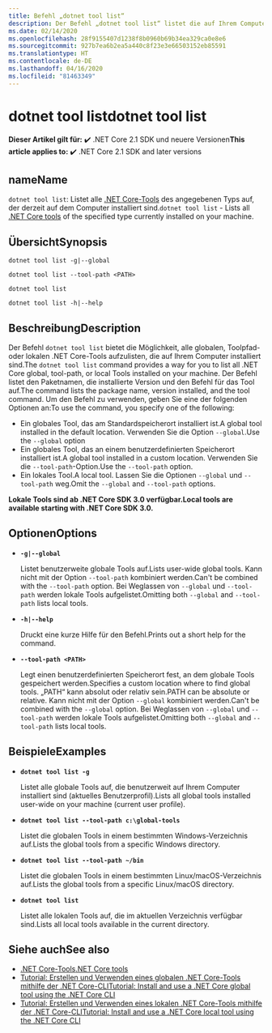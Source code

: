 ```yaml
---
title: Befehl „dotnet tool list“
description: Der Befehl „dotnet tool list“ listet die auf Ihrem Computer installierten .NET Core-Tools auf.
ms.date: 02/14/2020
ms.openlocfilehash: 28f9155407d1238f8b0960b69b34ea329ca0e8e6
ms.sourcegitcommit: 927b7ea6b2ea5a440c8f23e3e66503152eb85591
ms.translationtype: HT
ms.contentlocale: de-DE
ms.lasthandoff: 04/16/2020
ms.locfileid: "81463349"
---
```

# <a name="dotnet-tool-list"></a><span data-ttu-id="458bd-103">dotnet tool list</span><span class="sxs-lookup"><span data-stu-id="458bd-103">dotnet tool list</span></span>

<span data-ttu-id="458bd-104">**Dieser Artikel gilt für:** ✔️ .NET Core 2.1 SDK und neuere Versionen</span><span class="sxs-lookup"><span data-stu-id="458bd-104">**This article applies to:** ✔️ .NET Core 2.1 SDK and later versions</span></span>

## <a name="name"></a><span data-ttu-id="458bd-105">name</span><span class="sxs-lookup"><span data-stu-id="458bd-105">Name</span></span>

<span data-ttu-id="458bd-106">`dotnet tool list`: Listet alle [.NET Core-Tools](global-tools.md) des angegebenen Typs auf, der derzeit auf dem Computer installiert sind.</span><span class="sxs-lookup"><span data-stu-id="458bd-106">`dotnet tool list` - Lists all [.NET Core tools](global-tools.md) of the specified type currently installed on your machine.</span></span>

## <a name="synopsis"></a><span data-ttu-id="458bd-107">Übersicht</span><span class="sxs-lookup"><span data-stu-id="458bd-107">Synopsis</span></span>

```dotnetcli
dotnet tool list -g|--global

dotnet tool list --tool-path <PATH>

dotnet tool list

dotnet tool list -h|--help
```

## <a name="description"></a><span data-ttu-id="458bd-108">Beschreibung</span><span class="sxs-lookup"><span data-stu-id="458bd-108">Description</span></span>

<span data-ttu-id="458bd-109">Der Befehl `dotnet tool list` bietet die Möglichkeit, alle globalen, Toolpfad- oder lokalen .NET Core-Tools aufzulisten, die auf Ihrem Computer installiert sind.</span><span class="sxs-lookup"><span data-stu-id="458bd-109">The `dotnet tool list` command provides a way for you to list all .NET Core global, tool-path, or local Tools installed on your machine.</span></span> <span data-ttu-id="458bd-110">Der Befehl listet den Paketnamen, die installierte Version und den Befehl für das Tool auf.</span><span class="sxs-lookup"><span data-stu-id="458bd-110">The command lists the package name, version installed, and the tool command.</span></span>  <span data-ttu-id="458bd-111">Um den Befehl zu verwenden, geben Sie eine der folgenden Optionen an:</span><span class="sxs-lookup"><span data-stu-id="458bd-111">To use the command, you specify one of the following:</span></span>

* <span data-ttu-id="458bd-112">Ein globales Tool, das am Standardspeicherort installiert ist.</span><span class="sxs-lookup"><span data-stu-id="458bd-112">A global tool installed in the default location.</span></span> <span data-ttu-id="458bd-113">Verwenden Sie die Option `--global`.</span><span class="sxs-lookup"><span data-stu-id="458bd-113">Use the `--global` option</span></span>
* <span data-ttu-id="458bd-114">Ein globales Tool, das an einem benutzerdefinierten Speicherort installiert ist.</span><span class="sxs-lookup"><span data-stu-id="458bd-114">A global tool installed in a custom location.</span></span> <span data-ttu-id="458bd-115">Verwenden Sie die `--tool-path`-Option.</span><span class="sxs-lookup"><span data-stu-id="458bd-115">Use the `--tool-path` option.</span></span>
* <span data-ttu-id="458bd-116">Ein lokales Tool.</span><span class="sxs-lookup"><span data-stu-id="458bd-116">A local tool.</span></span> <span data-ttu-id="458bd-117">Lassen Sie die Optionen `--global` und `--tool-path` weg.</span><span class="sxs-lookup"><span data-stu-id="458bd-117">Omit the `--global` and `--tool-path` options.</span></span>

<span data-ttu-id="458bd-118">**Lokale Tools sind ab .NET Core SDK 3.0 verfügbar.**</span><span class="sxs-lookup"><span data-stu-id="458bd-118">**Local tools are available starting with .NET Core SDK 3.0.**</span></span>

## <a name="options"></a><span data-ttu-id="458bd-119">Optionen</span><span class="sxs-lookup"><span data-stu-id="458bd-119">Options</span></span>

- **`-g|--global`**

  <span data-ttu-id="458bd-120">Listet benutzerweite globale Tools auf.</span><span class="sxs-lookup"><span data-stu-id="458bd-120">Lists user-wide global tools.</span></span> <span data-ttu-id="458bd-121">Kann nicht mit der Option `--tool-path` kombiniert werden.</span><span class="sxs-lookup"><span data-stu-id="458bd-121">Can't be combined with the `--tool-path` option.</span></span> <span data-ttu-id="458bd-122">Bei Weglassen von `--global` und `--tool-path` werden lokale Tools aufgelistet.</span><span class="sxs-lookup"><span data-stu-id="458bd-122">Omitting both `--global` and `--tool-path` lists local tools.</span></span>

- **`-h|--help`**

  <span data-ttu-id="458bd-123">Druckt eine kurze Hilfe für den Befehl.</span><span class="sxs-lookup"><span data-stu-id="458bd-123">Prints out a short help for the command.</span></span>

- **`--tool-path <PATH>`**

  <span data-ttu-id="458bd-124">Legt einen benutzerdefinierten Speicherort fest, an dem globale Tools gespeichert werden.</span><span class="sxs-lookup"><span data-stu-id="458bd-124">Specifies a custom location where to find global tools.</span></span> <span data-ttu-id="458bd-125">„PATH“ kann absolut oder relativ sein.</span><span class="sxs-lookup"><span data-stu-id="458bd-125">PATH can be absolute or relative.</span></span> <span data-ttu-id="458bd-126">Kann nicht mit der Option `--global` kombiniert werden.</span><span class="sxs-lookup"><span data-stu-id="458bd-126">Can't be combined with the `--global` option.</span></span> <span data-ttu-id="458bd-127">Bei Weglassen von `--global` und `--tool-path` werden lokale Tools aufgelistet.</span><span class="sxs-lookup"><span data-stu-id="458bd-127">Omitting both `--global` and `--tool-path` lists local tools.</span></span>

## <a name="examples"></a><span data-ttu-id="458bd-128">Beispiele</span><span class="sxs-lookup"><span data-stu-id="458bd-128">Examples</span></span>

- **`dotnet tool list -g`**

  <span data-ttu-id="458bd-129">Listet alle globale Tools auf, die benutzerweit auf Ihrem Computer installiert sind (aktuelles Benutzerprofil).</span><span class="sxs-lookup"><span data-stu-id="458bd-129">Lists all global tools installed user-wide on your machine (current user profile).</span></span>

- **`dotnet tool list --tool-path c:\global-tools`**

  <span data-ttu-id="458bd-130">Listet die globalen Tools in einem bestimmten Windows-Verzeichnis auf.</span><span class="sxs-lookup"><span data-stu-id="458bd-130">Lists the global tools from a specific Windows directory.</span></span>

- **`dotnet tool list --tool-path ~/bin`**

  <span data-ttu-id="458bd-131">Listet die globalen Tools in einem bestimmten Linux/macOS-Verzeichnis auf.</span><span class="sxs-lookup"><span data-stu-id="458bd-131">Lists the global tools from a specific Linux/macOS directory.</span></span>

- **`dotnet tool list`**

  <span data-ttu-id="458bd-132">Listet alle lokalen Tools auf, die im aktuellen Verzeichnis verfügbar sind.</span><span class="sxs-lookup"><span data-stu-id="458bd-132">Lists all local tools available in the current directory.</span></span>

## <a name="see-also"></a><span data-ttu-id="458bd-133">Siehe auch</span><span class="sxs-lookup"><span data-stu-id="458bd-133">See also</span></span>

- [<span data-ttu-id="458bd-134">.NET Core-Tools</span><span class="sxs-lookup"><span data-stu-id="458bd-134">.NET Core tools</span></span>](global-tools.md)
- [<span data-ttu-id="458bd-135">Tutorial: Erstellen und Verwenden eines globalen .NET Core-Tools mithilfe der .NET Core-CLI</span><span class="sxs-lookup"><span data-stu-id="458bd-135">Tutorial: Install and use a .NET Core global tool using the .NET Core CLI</span></span>](global-tools-how-to-use.md)
- [<span data-ttu-id="458bd-136">Tutorial: Erstellen und Verwenden eines lokalen .NET Core-Tools mithilfe der .NET Core-CLI</span><span class="sxs-lookup"><span data-stu-id="458bd-136">Tutorial: Install and use a .NET Core local tool using the .NET Core CLI</span></span>](local-tools-how-to-use.md)
